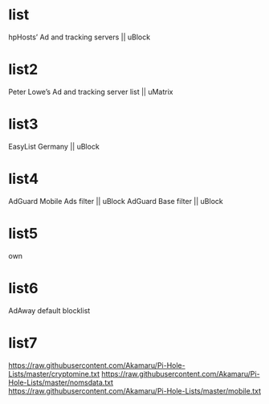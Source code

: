 # list
hpHosts’ Ad and tracking servers || uBlock
# list2
Peter Lowe’s Ad and tracking server list || uMatrix
# list3
EasyList Germany || uBlock
# list4
AdGuard Mobile Ads filter || uBlock
AdGuard Base filter || uBlock
# list5
own
# list6
AdAway default blocklist
# list7
https://raw.githubusercontent.com/Akamaru/Pi-Hole-Lists/master/cryptomine.txt
https://raw.githubusercontent.com/Akamaru/Pi-Hole-Lists/master/nomsdata.txt
https://raw.githubusercontent.com/Akamaru/Pi-Hole-Lists/master/mobile.txt
